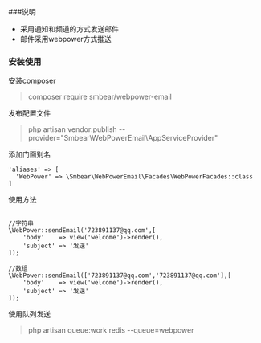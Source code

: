 ###说明
* 采用通知和频道的方式发送邮件
* 邮件采用webpower方式推送
### 安装使用
安装composer
>composer require smbear/webpower-email

发布配置文件
> php artisan vendor:publish --provider="Smbear\WebPowerEmail\AppServiceProvider"

添加门面别名
```injectablephp
'aliases' => [ 
  'WebPower' => \Smbear\WebPowerEmail\Facades\WebPowerFacades::class
] 
```
使用方法
```injectablephp

//字符串
\WebPower::sendEmail('723891137@qq.com',[
    'body'    => view('welcome')->render(),
    'subject' => '发送'
]);

//数组
\WebPower::sendEmail(['723891137@qq.com','723891137@qq.com'],[
    'body'    => view('welcome')->render(),
    'subject' => '发送'
]);

```
使用队列发送
>php artisan queue:work redis --queue=webpower






